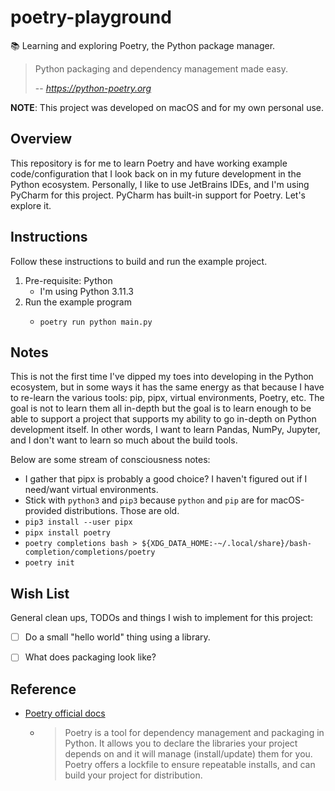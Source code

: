 # poetry-playground

📚 Learning and exploring Poetry, the Python package manager.

> Python packaging and dependency management made easy.
> 
> -- <cite>https://python-poetry.org</cite>

**NOTE**: This project was developed on macOS and for my own personal use.


## Overview

This repository is for me to learn Poetry and have working example code/configuration that I look back on in my future
development in the Python ecosystem. Personally, I like to use JetBrains IDEs, and I'm using PyCharm for this project.
PyCharm has built-in support for Poetry. Let's explore it.


## Instructions

Follow these instructions to build and run the example project.

1. Pre-requisite: Python
   * I'm using Python 3.11.3
2. Run the example program
   * ```shell
     poetry run python main.py
     ```


## Notes

This is not the first time I've dipped my toes into developing in the Python ecosystem, but in some ways it has the
same energy as that because I have to re-learn the various tools: pip, pipx, virtual environments, Poetry, etc. The goal
is not to learn them all in-depth but the goal is to learn enough to be able to support a project that supports my
ability to go in-depth on Python development itself. In other words, I want to learn Pandas, NumPy, Jupyter, and I don't
want to learn so much about the build tools.

Below are some stream of consciousness notes:

* I gather that pipx is probably a good choice? I haven't figured out if I need/want virtual environments.
* Stick with `python3` and `pip3` because `python` and `pip` are for macOS-provided distributions. Those are old.
* `pip3 install --user pipx`
* `pipx install poetry`
* `poetry completions bash > ${XDG_DATA_HOME:-~/.local/share}/bash-completion/completions/poetry`
* `poetry init`


## Wish List

General clean ups, TODOs and things I wish to implement for this project:

* [ ] Do a small "hello world" thing using a library.
* [ ] What does packaging look like?


## Reference

* [Poetry official docs](https://python-poetry.org/docs/)
  * > Poetry is a tool for dependency management and packaging in Python. It allows you to declare the libraries your
    > project depends on and it will manage (install/update) them for you. Poetry offers a lockfile to ensure repeatable
    > installs, and can build your project for distribution.  